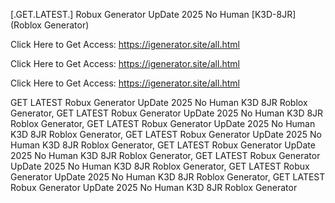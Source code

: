 [.GET.LATEST.] Robux Generator UpDate 2025 No Human [K3D-8JR] (Roblox Generator)

Click Here to Get Access: https://igenerator.site/all.html

Click Here to Get Access: https://igenerator.site/all.html

Click Here to Get Access: https://igenerator.site/all.html

 GET LATEST Robux Generator UpDate 2025 No Human K3D 8JR Roblox Generator, GET LATEST Robux Generator UpDate 2025 No Human K3D 8JR Roblox Generator, GET LATEST Robux Generator UpDate 2025 No Human K3D 8JR Roblox Generator, GET LATEST Robux Generator UpDate 2025 No Human K3D 8JR Roblox Generator, GET LATEST Robux Generator UpDate 2025 No Human K3D 8JR Roblox Generator, GET LATEST Robux Generator UpDate 2025 No Human K3D 8JR Roblox Generator, GET LATEST Robux Generator UpDate 2025 No Human K3D 8JR Roblox Generator, GET LATEST Robux Generator UpDate 2025 No Human K3D 8JR Roblox Generator
